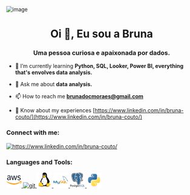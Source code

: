 ![image](https://user-images.githubusercontent.com/98504464/194345920-7bf719ab-804b-4d75-9658-723b3c34471f.png)


<h1 align="center">Oi 👋, Eu sou a Bruna</h1>
<h3 align="center">Uma pessoa curiosa e apaixonada por dados.</h3>

- 🌱 I’m currently learning **Python, SQL, Looker, Power BI, everything that's envolves data analysis.**

- 💬 Ask me about **data analysis.**

- 📫 How to reach me **brunadocmoraes@gmail.com**

- 📄 Know about my experiences [https://www.linkedin.com/in/bruna-couto/](https://www.linkedin.com/in/bruna-couto/)

<h3 align="left">Connect with me:</h3>
<p align="left">
<a href="https://linkedin.com/in/https://www.linkedin.com/in/bruna-couto/" target="blank"><img align="center" src="https://raw.githubusercontent.com/rahuldkjain/github-profile-readme-generator/master/src/images/icons/Social/linked-in-alt.svg" alt="https://www.linkedin.com/in/bruna-couto/" height="30" width="40" /></a>
</p>

<h3 align="left">Languages and Tools:</h3>
<p align="left"> <a href="https://aws.amazon.com" target="_blank" rel="noreferrer"> <img src="https://raw.githubusercontent.com/devicons/devicon/master/icons/amazonwebservices/amazonwebservices-original-wordmark.svg" alt="aws" width="40" height="40"/> </a> <a href="https://git-scm.com/" target="_blank" rel="noreferrer"> <img src="https://www.vectorlogo.zone/logos/git-scm/git-scm-icon.svg" alt="git" width="40" height="40"/> </a> <a href="https://www.linux.org/" target="_blank" rel="noreferrer"> <img src="https://raw.githubusercontent.com/devicons/devicon/master/icons/linux/linux-original.svg" alt="linux" width="40" height="40"/> </a> <a href="https://www.mysql.com/" target="_blank" rel="noreferrer"> <img src="https://raw.githubusercontent.com/devicons/devicon/master/icons/mysql/mysql-original-wordmark.svg" alt="mysql" width="40" height="40"/> </a> <a href="https://www.postgresql.org" target="_blank" rel="noreferrer"> <img src="https://raw.githubusercontent.com/devicons/devicon/master/icons/postgresql/postgresql-original-wordmark.svg" alt="postgresql" width="40" height="40"/> </a> <a href="https://www.python.org" target="_blank" rel="noreferrer"> <img src="https://raw.githubusercontent.com/devicons/devicon/master/icons/python/python-original.svg" alt="python" width="40" height="40"/> </a> </p>

